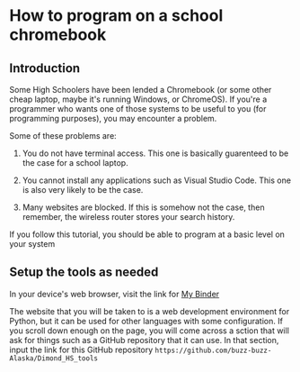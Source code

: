 # How to program on a school chromebook

## Introduction

Some High Schoolers have been lended a Chromebook (or some other cheap laptop, maybe it's running Windows, or ChromeOS). If you're a programmer who wants one of those systems to be useful to you (for programming purposes), you may encounter a problem.

Some of these problems are:

1. You do not have terminal access. This one is basically guarenteed to be the case for a school laptop.

2. You cannot install any applications such as Visual Studio Code. This one is also very likely to be the case.

3. Many websites are blocked. If this is somehow not the case, then remember, the wireless router stores your search history.

If you follow this tutorial, you should be able to program at a basic level on your system

## Setup the tools as needed

In your device's web browser, visit the link for [My Binder](https://mybinder.org/)

The website that you will be taken to is a web development environment for Python, but it can be used for other languages with some configuration. If you scroll down enough on the page, you will come across a sction that will ask for things such as a GitHub repository that it can use. In that section, input the link for this GitHub repository ``https://github.com/buzz-buzz-Alaska/Dimond_HS_tools``